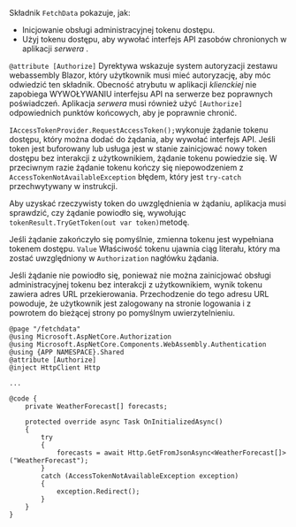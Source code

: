 Składnik `FetchData` pokazuje, jak:

* Inicjowanie obsługi administracyjnej tokenu dostępu.
* Użyj tokenu dostępu, aby wywołać interfejs API zasobów chronionych w aplikacji *serwera* .

`@attribute [Authorize]` Dyrektywa wskazuje system autoryzacji zestawu webassembly Blazor, który użytkownik musi mieć autoryzację, aby móc odwiedzić ten składnik. Obecność atrybutu w aplikacji *klienckiej* nie zapobiega WYWOŁYWANIU interfejsu API na serwerze bez poprawnych poświadczeń. Aplikacja *serwera* musi również użyć `[Authorize]` odpowiednich punktów końcowych, aby je poprawnie chronić.

`IAccessTokenProvider.RequestAccessToken();`wykonuje żądanie tokenu dostępu, który można dodać do żądania, aby wywołać interfejs API. Jeśli token jest buforowany lub usługa jest w stanie zainicjować nowy token dostępu bez interakcji z użytkownikiem, żądanie tokenu powiedzie się. W przeciwnym razie żądanie tokenu kończy się niepowodzeniem z `AccessTokenNotAvailableException` błędem, który jest `try-catch` przechwytywany w instrukcji.

Aby uzyskać rzeczywisty token do uwzględnienia w żądaniu, aplikacja musi sprawdzić, czy żądanie powiodło się, wywołując `tokenResult.TryGetToken(out var token)`metodę. 

Jeśli żądanie zakończyło się pomyślnie, zmienna tokenu jest wypełniana tokenem dostępu. `Value` Właściwość tokenu ujawnia ciąg literału, który ma zostać uwzględniony w `Authorization` nagłówku żądania.

Jeśli żądanie nie powiodło się, ponieważ nie można zainicjować obsługi administracyjnej tokenu bez interakcji z użytkownikiem, wynik tokenu zawiera adres URL przekierowania. Przechodzenie do tego adresu URL powoduje, że użytkownik jest zalogowany na stronie logowania i z powrotem do bieżącej strony po pomyślnym uwierzytelnieniu.

```razor
@page "/fetchdata"
@using Microsoft.AspNetCore.Authorization
@using Microsoft.AspNetCore.Components.WebAssembly.Authentication
@using {APP NAMESPACE}.Shared
@attribute [Authorize]
@inject HttpClient Http

...

@code {
    private WeatherForecast[] forecasts;

    protected override async Task OnInitializedAsync()
    {
        try
        {
            forecasts = await Http.GetFromJsonAsync<WeatherForecast[]>("WeatherForecast");
        }
        catch (AccessTokenNotAvailableException exception)
        {
            exception.Redirect();
        }
    }
}
```
